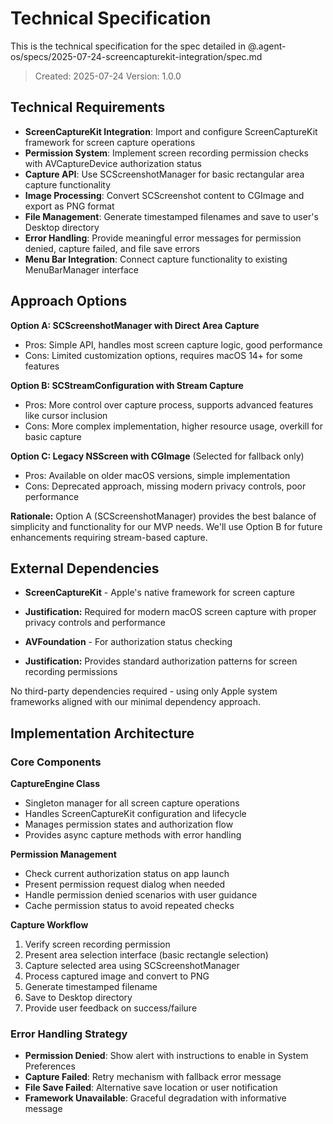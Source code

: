 # Technical Specification

This is the technical specification for the spec detailed in @.agent-os/specs/2025-07-24-screencapturekit-integration/spec.md

> Created: 2025-07-24
> Version: 1.0.0

## Technical Requirements

- **ScreenCaptureKit Integration**: Import and configure ScreenCaptureKit framework for screen capture operations
- **Permission System**: Implement screen recording permission checks with AVCaptureDevice authorization status
- **Capture API**: Use SCScreenshotManager for basic rectangular area capture functionality
- **Image Processing**: Convert SCScreenshot content to CGImage and export as PNG format
- **File Management**: Generate timestamped filenames and save to user's Desktop directory
- **Error Handling**: Provide meaningful error messages for permission denied, capture failed, and file save errors
- **Menu Bar Integration**: Connect capture functionality to existing MenuBarManager interface

## Approach Options

**Option A: SCScreenshotManager with Direct Area Capture**
- Pros: Simple API, handles most screen capture logic, good performance
- Cons: Limited customization options, requires macOS 14+ for some features

**Option B: SCStreamConfiguration with Stream Capture** 
- Pros: More control over capture process, supports advanced features like cursor inclusion
- Cons: More complex implementation, higher resource usage, overkill for basic capture

**Option C: Legacy NSScreen with CGImage** (Selected for fallback only)
- Pros: Available on older macOS versions, simple implementation
- Cons: Deprecated approach, missing modern privacy controls, poor performance

**Rationale:** Option A (SCScreenshotManager) provides the best balance of simplicity and functionality for our MVP needs. We'll use Option B for future enhancements requiring stream-based capture.

## External Dependencies

- **ScreenCaptureKit** - Apple's native framework for screen capture
- **Justification:** Required for modern macOS screen capture with proper privacy controls and performance

- **AVFoundation** - For authorization status checking
- **Justification:** Provides standard authorization patterns for screen recording permissions

No third-party dependencies required - using only Apple system frameworks aligned with our minimal dependency approach.

## Implementation Architecture

### Core Components

**CaptureEngine Class**
- Singleton manager for all screen capture operations
- Handles ScreenCaptureKit configuration and lifecycle
- Manages permission states and authorization flow
- Provides async capture methods with error handling

**Permission Management**
- Check current authorization status on app launch
- Present permission request dialog when needed
- Handle permission denied scenarios with user guidance
- Cache permission status to avoid repeated checks

**Capture Workflow**
1. Verify screen recording permission
2. Present area selection interface (basic rectangle selection)
3. Capture selected area using SCScreenshotManager
4. Process captured image and convert to PNG
5. Generate timestamped filename
6. Save to Desktop directory
7. Provide user feedback on success/failure

### Error Handling Strategy

- **Permission Denied**: Show alert with instructions to enable in System Preferences
- **Capture Failed**: Retry mechanism with fallback error message
- **File Save Failed**: Alternative save location or user notification
- **Framework Unavailable**: Graceful degradation with informative message
